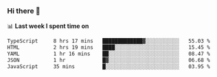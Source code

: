 ### Hi there 👋

<!--
**DBvc/DBvc** is a ✨ _special_ ✨ repository because its `README.md` (this file) appears on your GitHub profile.

Here are some ideas to get you started:

- 🔭 I’m currently working on ...
- 🌱 I’m currently learning ...
- 👯 I’m looking to collaborate on ...
- 🤔 I’m looking for help with ...
- 💬 Ask me about ...
- 📫 How to reach me: ...
- 😄 Pronouns: ...
- ⚡ Fun fact: ...
-->

📊 **Last week I spent time on**
<!--START_SECTION:waka-->

```txt
TypeScript     8 hrs 17 mins   █████████████▓░░░░░░░░░░░   55.03 %
HTML           2 hrs 19 mins   ████░░░░░░░░░░░░░░░░░░░░░   15.45 %
YAML           1 hr 16 mins    ██░░░░░░░░░░░░░░░░░░░░░░░   08.47 %
JSON           1 hr            █▓░░░░░░░░░░░░░░░░░░░░░░░   06.68 %
JavaScript     35 mins         █░░░░░░░░░░░░░░░░░░░░░░░░   03.95 %
```

<!--END_SECTION:waka-->
